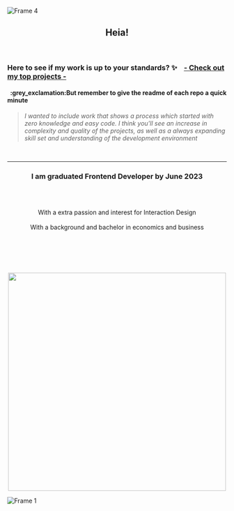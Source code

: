 ![Frame 4](https://user-images.githubusercontent.com/91594496/216147325-a56a8e28-a826-4272-b3dc-1a311812ca55.jpg)

<h2 align="center">Heia!</h2>

<br>



<h3>Here to see if my work is up to your standards?  ✨ &nbsp&nbsp  <a href="https://github.com/stars/SolveigRebnord/lists/top-projects">- Check out my top projects - </a></h3>
 <h4>&nbsp :grey_exclamation:But remember to give the readme of each repo a quick minute</h4> 
 
> *I wanted to include work that shows a process which started with zero knowledge and easy code. I think you'll see an increase in complexity and quality of the projects, as well as a always expanding skill set and understanding of the development environment*

<br>

---


<h3 align="center">I am graduated Frontend Developer by June 2023</h3>
<br><br>
<p align="center">
With a extra passion and interest for Interaction Design <br><br>
With a background and bachelor in economics and business
</p>

<br>
<br>
<br><br>


<p align="center">
<a href="https://git.io/streak-stats"><img width="500" src="https://streak-stats.demolab.com?user=solveigrebnord&hide_border=true&date_format=j%20M%5B%20Y%5D&mode=weekly&ring=DDAAA4&fire=D38585&background=00000000&stroke=DD948C&currStreakNum=FFFFFF&sideNums=DDAAA4&currStreakLabel=FFFFFF&dates=CECECEEC&sideLabels=FFFFFF"/></a>
</p>


![Frame 1](https://user-images.githubusercontent.com/91594496/216125579-cbbcf3a0-eb49-481d-84b4-839739bd583c.jpg)

